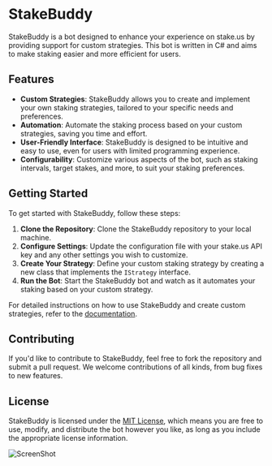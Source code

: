 # StakeBuddy

StakeBuddy is a bot designed to enhance your experience on stake.us by providing support for custom strategies. This bot is written in C# and aims to make staking easier and more efficient for users.

## Features

- **Custom Strategies**: StakeBuddy allows you to create and implement your own staking strategies, tailored to your specific needs and preferences.
- **Automation**: Automate the staking process based on your custom strategies, saving you time and effort.
- **User-Friendly Interface**: StakeBuddy is designed to be intuitive and easy to use, even for users with limited programming experience.
- **Configurability**: Customize various aspects of the bot, such as staking intervals, target stakes, and more, to suit your staking preferences.

## Getting Started

To get started with StakeBuddy, follow these steps:

1. **Clone the Repository**: Clone the StakeBuddy repository to your local machine.
2. **Configure Settings**: Update the configuration file with your stake.us API key and any other settings you wish to customize.
3. **Create Your Strategy**: Define your custom staking strategy by creating a new class that implements the `IStrategy` interface.
4. **Run the Bot**: Start the StakeBuddy bot and watch as it automates your staking based on your custom strategy.

For detailed instructions on how to use StakeBuddy and create custom strategies, refer to the [documentation](link_to_documentation).

## Contributing

If you'd like to contribute to StakeBuddy, feel free to fork the repository and submit a pull request. We welcome contributions of all kinds, from bug fixes to new features.

## License

StakeBuddy is licensed under the [MIT License](link_to_license), which means you are free to use, modify, and distribute the bot however you like, as long as you include the appropriate license information.

![ScreenShot]([https://raw.githubusercontent.com/caffeine239/Unity3DWoW/master/Screenshot01.png](https://raw.githubusercontent.com/caffeine239/StakeBuddy/main/stakebuddy.png))
